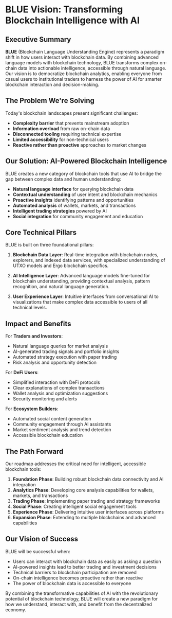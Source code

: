 # BLUE Vision: Transforming Blockchain Intelligence with AI

## Executive Summary

**BLUE** (Blockchain Language Understanding Engine) represents a paradigm shift in how users interact with blockchain data. By combining advanced language models with blockchain technology, BLUE transforms complex on-chain data into actionable intelligence, accessible through natural language. Our vision is to democratize blockchain analytics, enabling everyone from casual users to institutional traders to harness the power of AI for smarter blockchain interaction and decision-making.

## The Problem We're Solving

Today's blockchain landscapes present significant challenges:

- **Complexity barrier** that prevents mainstream adoption
- **Information overload** from raw on-chain data
- **Disconnected tooling** requiring technical expertise
- **Limited accessibility** for non-technical users
- **Reactive rather than proactive** approaches to market changes

## Our Solution: AI-Powered Blockchain Intelligence

BLUE creates a new category of blockchain tools that use AI to bridge the gap between complex data and human understanding:

- **Natural language interface** for querying blockchain data
- **Contextual understanding** of user intent and blockchain mechanics
- **Proactive insights** identifying patterns and opportunities
- **Automated analysis** of wallets, markets, and transactions
- **Intelligent trading strategies** powered by AI
- **Social integration** for community engagement and education

## Core Technical Pillars

BLUE is built on three foundational pillars:

1. **Blockchain Data Layer**: Real-time integration with blockchain nodes, explorers, and indexed data services, with specialized understanding of UTXO models and Ergo blockchain specifics.

2. **AI Intelligence Layer**: Advanced language models fine-tuned for blockchain understanding, providing contextual analysis, pattern recognition, and natural language generation.

3. **User Experience Layer**: Intuitive interfaces from conversational AI to visualizations that make complex data accessible to users of all technical levels.

## Impact and Benefits

For **Traders and Investors**:
- Natural language queries for market analysis
- AI-generated trading signals and portfolio insights
- Automated strategy execution with paper trading
- Risk analysis and opportunity detection

For **DeFi Users**:
- Simplified interaction with DeFi protocols
- Clear explanations of complex transactions
- Wallet analysis and optimization suggestions
- Security monitoring and alerts

For **Ecosystem Builders**:
- Automated social content generation
- Community engagement through AI assistants
- Market sentiment analysis and trend detection
- Accessible blockchain education

## The Path Forward

Our roadmap addresses the critical need for intelligent, accessible blockchain tools:

1. **Foundation Phase**: Building robust blockchain data connectivity and AI integration
2. **Analytics Phase**: Developing core analysis capabilities for wallets, markets, and transactions
3. **Trading Phase**: Implementing paper trading and strategy frameworks
4. **Social Phase**: Creating intelligent social engagement tools
5. **Experience Phase**: Delivering intuitive user interfaces across platforms
6. **Expansion Phase**: Extending to multiple blockchains and advanced capabilities

## Our Vision of Success

BLUE will be successful when:

- Users can interact with blockchain data as easily as asking a question
- AI-powered insights lead to better trading and investment decisions
- Technical barriers to blockchain participation are removed
- On-chain intelligence becomes proactive rather than reactive
- The power of blockchain data is accessible to everyone

By combining the transformative capabilities of AI with the revolutionary potential of blockchain technology, BLUE will create a new paradigm for how we understand, interact with, and benefit from the decentralized economy.
